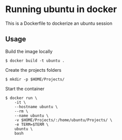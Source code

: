 # Running ubuntu in docker

This is a Dockerfile to dockerize an ubuntu session

## Usage

Build the image locally

    $ docker build -t ubuntu .

Create the projects folders

    $ mkdir -p $HOME/Projects/

Start the container

    $ docker run \
        -it \
        --hostname ubuntu \
        --rm \
        --name ubuntu \
        -v $HOME/Projects/:/home/ubuntu/Projects/ \
        -e TERM=$TERM \
        ubuntu \
        bash
